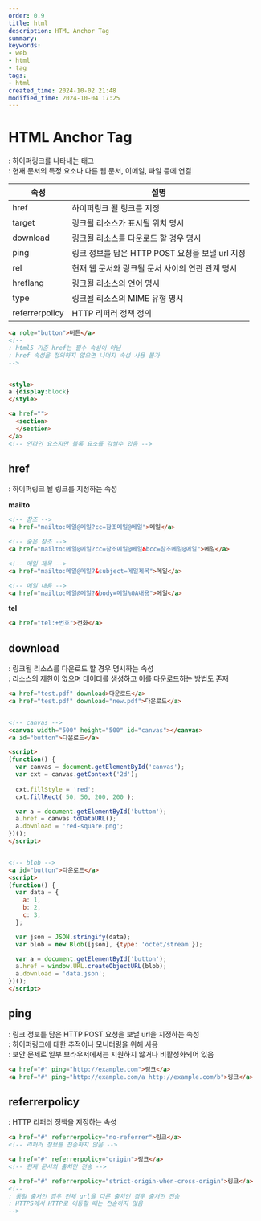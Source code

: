 ```yaml
---
order: 0.9
title: html
description: HTML Anchor Tag
summary:
keywords:
- web
- html
- tag
tags:
- html
created_time: 2024-10-02 21:48
modified_time: 2024-10-04 17:25
---
```


# HTML Anchor Tag
: 하이퍼링크를 나타내는 태그  
: 현재 문서의 특정 요소나 다른 웹 문서, 이메일, 파일 등에 연결

속성 | 설명
---|---
href     | 하이퍼링크 될 링크를 지정
target   | 링크될 리소스가 표시될 위치 명시
download | 링크될 리소스를 다운로드 할 경우 명시
ping     | 링크 정보를 담은 HTTP POST 요청을 보낼 url 지정
rel      | 현재 웹 문서와 링크될 문서 사이의 연관 관계 명시
hreflang | 링크될 리소스의 언어 명시
type     | 링크될 리소스의 MIME 유형 명시
referrerpolicy | HTTP 리퍼러 정책 정의


```html
<a role="button">버튼</a>
<!--
: html5 기준 href는 필수 속성이 아님  
: href 속성을 정의하지 않으면 나머지 속성 사용 불가
-->


<style>
a {display:block}
</style>

<a href="">
  <section>
  </section>
</a>
<!-- 인라인 요소지만 블록 요소를 감쌀수 있음 -->
```



## href
: 하이퍼링크 될 링크를 지정하는 속성

**mailto**
```html
<!-- 참조 -->
<a href="mailto:메일@메일?cc=참조메일@메일">메일</a>

<!-- 숨은 참조 -->
<a href="mailto:메일@메일?cc=참조메일@메일&bcc=참조메일@메일">메일</a>

<!-- 메일 제목 -->
<a href="mailto:메일@메일?&subject=메일제목">메일</a>

<!-- 메일 내용 -->
<a href="mailto:메일@메일?&body=메일%0A내용">메일</a>
```

**tel**
```html
<a href="tel:+번호">전화</a>
```



## download
: 링크될 리소스를 다운로드 할 경우 명시하는 속성  
: 리소스의 제한이 없으며 데이터를 생성하고 이를 다운로드하는 방법도 존재

```html
<a href="test.pdf" download>다운로드</a>
<a href="test.pdf" download="new.pdf">다운로드</a>


<!-- canvas -->
<canvas width="500" height="500" id="canvas"></canvas>
<a id="button">다운로드</a>

<script>
(function() {
  var canvas = document.getElementById('canvas');
  var cxt = canvas.getContext('2d');
 
  cxt.fillStyle = 'red';
  cxt.fillRect( 50, 50, 200, 200 );

  var a = document.getElementById('buttom');
  a.href = canvas.toDataURL();
  a.download = 'red-square.png';
})();
</script>


<!-- blob -->
<a id="button">다운로드</a>
<script>
(function() {
  var data = {
    a: 1,
    b: 2,
    c: 3,
  };

  var json = JSON.stringify(data);
  var blob = new Blob([json], {type: 'octet/stream'});

  var a = document.getElementById('button');
  a.href = window.URL.createObjectURL(blob);
  a.download = 'data.json';
})();
</script>
```



## ping
: 링크 정보를 담은 HTTP POST 요청을 보낼 url을 지정하는 속성  
: 하이퍼링크에 대한 추적이나 모니터링을 위해 사용  
: 보안 문제로 일부 브라우저에서는 지원하지 않거나 비활성화되어 있음  

```html
<a href="#" ping="http://example.com">링크</a>
<a href="#" ping="http://example.com/a http://example.com/b">링크</a>
```



## referrerpolicy
: HTTP 리퍼러 정책을 지정하는 속성

```html
<a href="#" referrerpolicy="no-referrer">링크</a>
<!-- 리퍼러 정보를 전송하지 않음 -->

<a href="#" referrerpolicy="origin">링크</a>
<!-- 현재 문서의 출처만 전송 -->

<a href="#" referrerpolicy="strict-origin-when-cross-origin">링크</a>
<!-- 
: 동일 출처인 경우 전체 url을 다른 출처인 경우 출처만 전송 
: HTTPS에서 HTTP로 이동할 때는 전송하지 않음
-->
```